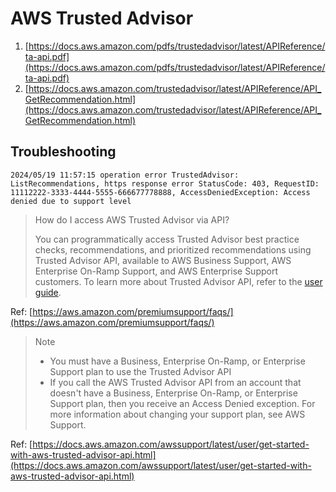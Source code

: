 # AWS Trusted Advisor

1. [https://docs.aws.amazon.com/pdfs/trustedadvisor/latest/APIReference/ta-api.pdf](https://docs.aws.amazon.com/pdfs/trustedadvisor/latest/APIReference/ta-api.pdf)
1. [https://docs.aws.amazon.com/trustedadvisor/latest/APIReference/API_GetRecommendation.html](https://docs.aws.amazon.com/trustedadvisor/latest/APIReference/API_GetRecommendation.html)

## Troubleshooting

`2024/05/19 11:57:15 operation error TrustedAdvisor: ListRecommendations, https response error StatusCode: 403, RequestID: 11112222-3333-4444-5555-666677778888, AccessDeniedException: Access denied due to support level`

> How do I access AWS Trusted Advisor via API?
> 
> You can programmatically access Trusted Advisor best practice checks, recommendations, and prioritized recommendations using Trusted Advisor API, available to AWS Business Support, AWS Enterprise On-Ramp Support, and AWS Enterprise Support customers. To learn more about Trusted Advisor API, refer to the [user guide](https://docs.aws.amazon.com/awssupport/latest/user/get-started-with-aws-trusted-advisor-api.html).

Ref: [https://aws.amazon.com/premiumsupport/faqs/](https://aws.amazon.com/premiumsupport/faqs/)
 
> Note
> 
> * You must have a Business, Enterprise On-Ramp, or Enterprise Support plan to use the Trusted Advisor API
> * If you call the AWS Trusted Advisor API from an account that doesn't have a Business, Enterprise On-Ramp, or Enterprise Support plan, then you receive an Access Denied exception. For more information about changing your support plan, see AWS Support.

Ref: [https://docs.aws.amazon.com/awssupport/latest/user/get-started-with-aws-trusted-advisor-api.html](https://docs.aws.amazon.com/awssupport/latest/user/get-started-with-aws-trusted-advisor-api.html)